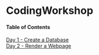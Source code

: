 # CodingWorkshop

#### Table of Contents
[Day 1 - Create a Database](day1.md)<br>
[Day 2 - Render a Webpage](day1.md)
